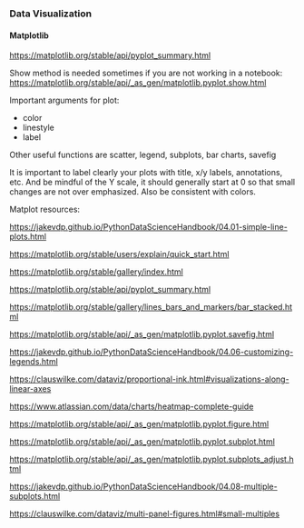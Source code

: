 
### Data Visualization
#### Matplotlib
https://matplotlib.org/stable/api/pyplot_summary.html

Show method is needed sometimes if you are not working in a notebook: https://matplotlib.org/stable/api/_as_gen/matplotlib.pyplot.show.html

Important arguments for plot:
- color
- linestyle
- label

Other useful functions are scatter, legend, subplots, bar charts, savefig

It is important to label clearly your plots with title, x/y labels, annotations, etc. And be mindful of the Y scale, it should generally start at 0 so that small changes are not over emphasized. Also be consistent with colors. 

Matplot resources:

https://jakevdp.github.io/PythonDataScienceHandbook/04.01-simple-line-plots.html

https://matplotlib.org/stable/users/explain/quick_start.html

https://matplotlib.org/stable/gallery/index.html

https://matplotlib.org/stable/api/pyplot_summary.html

https://matplotlib.org/stable/gallery/lines_bars_and_markers/bar_stacked.html

https://matplotlib.org/stable/api/_as_gen/matplotlib.pyplot.savefig.html

https://jakevdp.github.io/PythonDataScienceHandbook/04.06-customizing-legends.html

https://clauswilke.com/dataviz/proportional-ink.html#visualizations-along-linear-axes

https://www.atlassian.com/data/charts/heatmap-complete-guide

https://matplotlib.org/stable/api/_as_gen/matplotlib.pyplot.figure.html

https://matplotlib.org/stable/api/_as_gen/matplotlib.pyplot.subplot.html

https://matplotlib.org/stable/api/_as_gen/matplotlib.pyplot.subplots_adjust.html

https://jakevdp.github.io/PythonDataScienceHandbook/04.08-multiple-subplots.html

https://clauswilke.com/dataviz/multi-panel-figures.html#small-multiples
